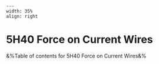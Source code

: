 
```{figure} /figures/busy.png
---
width: 35%
align: right
```
# 5H40 Force on Current Wires

&%Table of contents for 5H40 Force on Current Wires&%